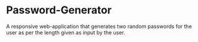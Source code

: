 # Password-Generator
A responsive web-application that generates two random passwords for the user as per the length given as input by the user.
